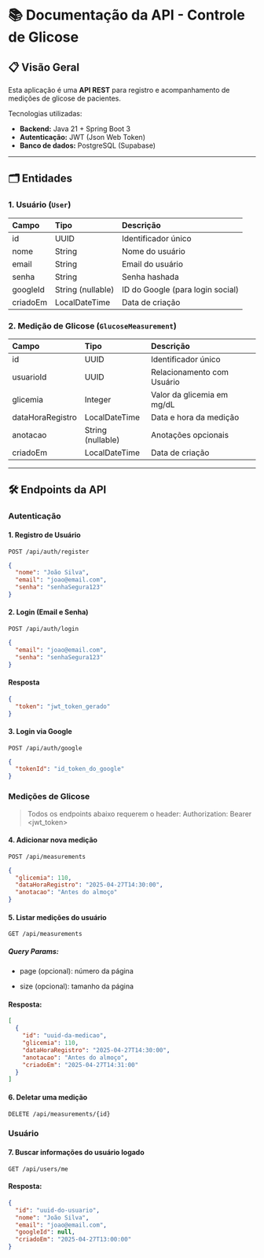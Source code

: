 # 📚 Documentação da API - Controle de Glicose

## 📋 Visão Geral

Esta aplicação é uma **API REST** para registro e acompanhamento de medições de glicose de pacientes.

Tecnologias utilizadas:

- **Backend:** Java 21 + Spring Boot 3
- **Autenticação:** JWT (Json Web Token)
- **Banco de dados:** PostgreSQL (Supabase)

---

## 🗂️ Entidades

### 1. Usuário (`User`)

| Campo    | Tipo              | Descrição                        |
| :------- | :---------------- | :------------------------------- |
| id       | UUID              | Identificador único              |
| nome     | String            | Nome do usuário                  |
| email    | String            | Email do usuário                 |
| senha    | String            | Senha hashada                    |
| googleId | String (nullable) | ID do Google (para login social) |
| criadoEm | LocalDateTime     | Data de criação                  |

### 2. Medição de Glicose (`GlucoseMeasurement`)

| Campo            | Tipo              | Descrição                  |
| :--------------- | :---------------- | :------------------------- |
| id               | UUID              | Identificador único        |
| usuarioId        | UUID              | Relacionamento com Usuário |
| glicemia         | Integer           | Valor da glicemia em mg/dL |
| dataHoraRegistro | LocalDateTime     | Data e hora da medição     |
| anotacao         | String (nullable) | Anotações opcionais        |
| criadoEm         | LocalDateTime     | Data de criação            |

---

## 🛠️ Endpoints da API

### Autenticação

#### 1. Registro de Usuário

`POST /api/auth/register`

```json
{
  "nome": "João Silva",
  "email": "joao@email.com",
  "senha": "senhaSegura123"
}
```

#### 2. Login (Email e Senha)

`POST /api/auth/login`

```json
{
  "email": "joao@email.com",
  "senha": "senhaSegura123"
}
```

#### Resposta

```json
{
  "token": "jwt_token_gerado"
}
```

#### 3. Login via Google

`POST /api/auth/google`

```json
{
  "tokenId": "id_token_do_google"
}
```

### Medições de Glicose

> Todos os endpoints abaixo requerem o header:
> Authorization: Bearer <jwt_token>

#### 4. Adicionar nova medição

`POST /api/measurements`

```json
{
  "glicemia": 110,
  "dataHoraRegistro": "2025-04-27T14:30:00",
  "anotacao": "Antes do almoço"
}
```

#### 5. Listar medições do usuário

`GET /api/measurements`

##### Query Params:

- page (opcional): número da página

- size (opcional): tamanho da página

#### Resposta:

```json
[
  {
    "id": "uuid-da-medicao",
    "glicemia": 110,
    "dataHoraRegistro": "2025-04-27T14:30:00",
    "anotacao": "Antes do almoço",
    "criadoEm": "2025-04-27T14:31:00"
  }
]
```

#### 6. Deletar uma medição

`DELETE /api/measurements/{id}`

### Usuário

#### 7. Buscar informações do usuário logado

`GET /api/users/me`

#### Resposta:

```json
{
  "id": "uuid-do-usuario",
  "nome": "João Silva",
  "email": "joao@email.com",
  "googleId": null,
  "criadoEm": "2025-04-27T13:00:00"
}
```


